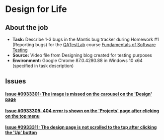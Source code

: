 # Design for Life

## About the job

- **Task:** Describe 1-3 bugs in the Mantis bug tracker during Homework #1 (Reporting bugs) for the [QATestLab](https://en.training.qatestlab.com/) course [Fundamentals of Software Testing](https://en.training.qatestlab.com/course/software-testing-fundamentals/)
- **Source:** Video file from Designing blog created for testing purposes
- **Environment:** Google Chrome 87.0.4280.88 in Windows 10 x64 (specified in task description)

## Issues

#### [Issue #0933301: The image is missed on the carousel on the 'Design' page](/Design_for_Life/files/0933301.md)

#### [Issue #0933305: 404 error is shown on the 'Projects' page after clicking on the top menu](/Design_for_Life/files/0933305.md)

#### [Issue #0933311: The design page is not scrolled to the top after clicking the 'Up' button](/Design_for_Life/files/0933311.md)
